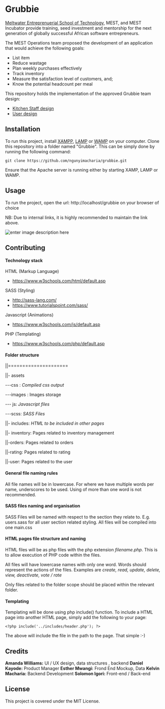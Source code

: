
# Grubbie

[Meltwater Entreprenuerial School of Technology](meltwater.org), MEST, and MEST Incubator provide training, seed investment and mentorship for the next generation of globally successful African software entrepreneurs.

The MEST Operations team proposed the development of an application that would achieve the following goals:

 - List item
 - Reduce wastage
 - Plan weekly purchases effectively
 - Track inventory
 - Measure the satisfaction level of customers, and;
 - Know the potential headcount per meal

This repository holds the implementation of the approved Grubbie team design:

 - [Kitchen Staff design](https://www.figma.com/file/FhCmZJbatPQ1s3qLjDwXfsqL/Kitchen?node-id=0:1)
 - [User design](https://www.figma.com/file/HmYfs4SgIDvfwtuVjnqRx2FS/Grubbie?node-id=0:1)

## Installation

To run this project, install [XAMPP](https://www.apachefriends.org/index.html), [LAMP](https://howtoubuntu.org/how-to-install-lamp-on-ubuntu) or [WAMP](http://www.wampserver.com/en/) on your computer. Clone this repository into a folder named "Grubbie". This can be simply done by running the following command:

    git clone https://github.com/ngunyimacharia/grubbie.git

Ensure that the Apache server is running either by starting XAMP, LAMP or WAMP.

## Usage
To run the project, open the url: http://localhost/grubbie on your browser of choice

NB: Due to internal links, it is highly recommended to maintain the link above.

![enter image description here](https://lh3.googleusercontent.com/0Ino7XGbRMAXAGqKKGoTul2wF9csyVxRLz-2ShQk857dMu61AJkfbgSdAgOM5QSRGd2fU_rOFPDx "Grubbie Landing Page")

## Contributing

#### Technology stack
HTML (Markup Language)
- https://www.w3schools.com/html/default.asp

SASS (Styling)
 - http://sass-lang.com/
 - https://www.tutorialspoint.com/sass/

Javascript (Animations)
- https://www.w3schools.com/js/default.asp

PHP (Templating)
- https://www.w3schools.com/php/default.asp

#### Folder structure
||=====================

||- assets

---css : *Compiled css output*

---images :  Images storage

--- js: *Javascript files*

---scss: *SASS Files*

||- includes: *HTML to be included in other pages*

||- inventory: Pages related to inventory management

||-orders: Pages related to orders

||-rating: Pages related to rating

||-user: Pages related to the user

#### General file naming rules
All file names will be in lowercase. For where we have multiple words per name, underscores to be used. Using of more than one word is not recommended.

#### SASS files naming and organisation

SASS Files will be named with respect to the section they relate to. E.g. users.sass for all user section related styling. All files will be compiled into one main.css

#### HTML pages file structure and naming
HTML files will be as php files with the php extension *filename.php*. This is to allow execution of PHP code within the files.

All files will have lowercase names with only one word. Words should represent the actions of the files. Examples are *create, read, update, delete, view, deactivate, vote / rate*

Only files related to the folder scope should be placed within the relevant folder.

#### Templating

Templating will be done using php include() function. To include a HTML page into another HTML page, simply add the following to your page:

    <?php include('../includes/header.php'); ?>

The above will include the file in the path to the page.
That simple :-)

## Credits



**Amanda Williams:** UI / UX design, data structures , backend
**Daniel Kayode:** Product Manager
**Esther Mwangi:** Frond End Mockup, Data
**Kelvin Macharia:** Backend Development
**Solomon Igori:** Front-end / Back-end

## License

This project is covered under the MIT License.
